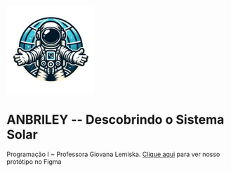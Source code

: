<div>
<img src="img/Logo_legal.png" style=" margin: 0 auto">
<h1 style=" text-align = "center";">ANBRILEY -- Descobrindo o Sistema Solar</h1> 
</div>

Programação I ~ Professora Giovana Lemiska. 
<a href="https://www.figma.com/file/2yX2sdHfGEsvfJ2WOpeubH/Prot%C3%B3tipo----Atividade-1%C2%BA-Trimestre----Matem%C3%A1tica-II-(Programa%C3%A7%C3%A3o)?type=design&node-id=0%3A1&mode=design&t=AafsxR4EjFnpp9hC-1">Clique aqui</a> para ver nosso protótipo no Figma

